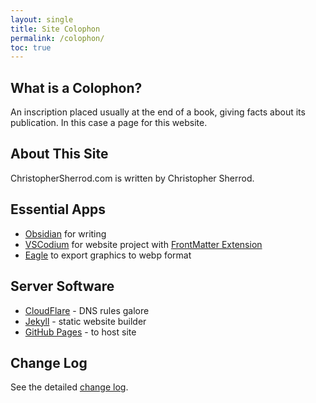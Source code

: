 ```yaml
---
layout: single
title: Site Colophon
permalink: /colophon/
toc: true
---
```

## What is a Colophon?
An inscription placed usually at the end of a book, giving facts about its publication. In this case a page for this website.

## About This Site
ChristopherSherrod.com is written by Christopher Sherrod.

## Essential Apps
- [Obsidian](http://obsidian.md/) for writing
- [VSCodium](http://vscodium.com/) for website project with [FrontMatter Extension](https://frontmatter.codes)
- [Eagle](https://en.eagle.cool) to export graphics to webp format

## Server Software
- [CloudFlare](https://www.cloudflare.com) - DNS rules galore
- [Jekyll](https://jekyllrb.com) - static website builder
- [GitHub Pages](https://pages.github.com) - to host site

## Change Log
See the detailed [change log](/changelog/).
